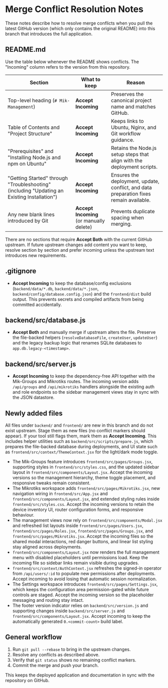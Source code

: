 # Merge Conflict Resolution Notes

These notes describe how to resolve merge conflicts when you pull the latest GitHub version (which only contains the original README) into this branch that introduces the full application.

## README.md

Use the table below whenever the README shows conflicts. The "Incoming" column refers to the version from this repository.

| Section | What to keep | Reason |
| --- | --- | --- |
| Top-level heading (`# Mik-Management`) | **Accept Incoming** | Preserves the canonical project name and matches GitHub. |
| Table of Contents and "Project Structure" | **Accept Incoming** | Keeps links to Ubuntu, Nginx, and Git workflow guidance. |
| "Prerequisites" and "Installing Node.js and npm on Ubuntu" | **Accept Incoming** | Retains the Node.js setup steps that align with the deployment scripts. |
| "Getting Started" through "Troubleshooting" (including "Updating an Existing Installation") | **Accept Incoming** | Ensures the deployment, update, conflict, and data preparation fixes remain available. |
| Any new blank lines introduced by Git | **Accept Incoming** (or manually delete) | Prevents duplicate spacing when merging. |

There are no sections that require **Accept Both** with the current GitHub upstream. If future upstream changes add content you want to keep, resolve section by section and prefer incoming unless the upstream text introduces new requirements.

## .gitignore

- **Accept Incoming** to keep the database/config exclusions (`backend/data/*.db`, `backend/data/*.json`, `backend/config/database.config.json`) and the `frontend/dist` build output. This prevents secrets and compiled artifacts from being committed accidentally.

## backend/src/database.js

- **Accept Both** and manually merge if upstream alters the file. Preserve the file-backed helpers (`resolveDatabaseFile`, `createUser`, `updateUser`) and the legacy backup logic that renames SQLite databases to `app.db.legacy-<timestamp>`.

## backend/src/server.js

- **Accept Incoming** to keep the dependency-free API together with the Mik-Groups and Mikrotiks routes. The incoming version adds `/api/groups` and `/api/mikrotiks` handlers alongside the existing auth and role endpoints so the sidebar management views stay in sync with the JSON datastore.

## Newly added files
All files under `backend/` and `frontend/` are new in this branch and do not exist upstream. Stage them as new files (no conflict markers should appear). If your tool still flags them, mark them as **Accept Incoming**. This includes helper utilities such as `backend/src/scripts/prepare.js`, which prepares the file-backed database during deployments, and UI state such as `frontend/src/context/ThemeContext.jsx` for the light/dark mode toggle.

- The Mik-Groups feature introduces `frontend/src/pages/Groups.jsx`, supporting styles in `frontend/src/styles.css`, and the updated sidebar layout in `frontend/src/components/Layout.jsx`. Accept the incoming versions so the management hierarchy, theme toggle placement, and responsive tweaks remain consistent.
- The Mikrotiks workspace adds `frontend/src/pages/Mikrotiks.jsx`, new navigation wiring in `frontend/src/App.jsx` and `frontend/src/components/Layout.jsx`, and extended styling rules inside `frontend/src/styles.css`. Accept the incoming versions to retain the device inventory UI, router configuration forms, and responsive behaviour.
- The management views now rely on `frontend/src/components/Modal.jsx` and refreshed list layouts inside `frontend/src/pages/Users.jsx`, `frontend/src/pages/Roles.jsx`, `frontend/src/pages/Groups.jsx`, and `frontend/src/pages/Mikrotiks.jsx`. Accept the incoming files so the shared modal interactions, red danger buttons, and linear list styling stay aligned across deployments.
- `frontend/src/components/Layout.jsx` now renders the full management menu with disabled placeholders until permissions load. Keep the incoming file so sidebar links remain visible during upgrades.
- `frontend/src/context/AuthContext.jsx` refreshes the signed-in operator from `/api/users/:id` to populate new permissions after deployments. Accept incoming to avoid losing that automatic session normalization.
- The Settings workspace introduces `frontend/src/pages/Settings.jsx`, which keeps the configuration area permission-gated while future controls are staged. Accept the incoming version so the placeholder messaging and routing stay intact.
- The footer version indicator relies on `backend/src/version.js` and supporting changes inside `backend/src/server.js` and `frontend/src/components/Layout.jsx`. Accept incoming to keep the automatically generated `0.<commit-count>` build label.

## General workflow
1. Run `git pull --rebase` to bring in the upstream changes.
2. Resolve any conflicts as described above.
3. Verify that `git status` shows no remaining conflict markers.
4. Commit the merge and push your branch.

This keeps the deployed application and documentation in sync with the repository on GitHub.
